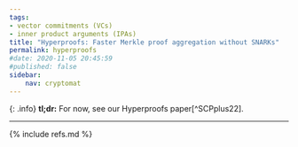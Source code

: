 ```yaml
---
tags: 
- vector commitments (VCs)
- inner product arguments (IPAs)
title: "Hyperproofs: Faster Merkle proof aggregation without SNARKs"
permalink: hyperproofs
#date: 2020-11-05 20:45:59
#published: false
sidebar:
    nav: cryptomat
---
```


{: .info}
**tl;dr:** For now, see our Hyperproofs paper[^SCPplus22].

<!--more-->

<p hidden>$$
\def\Adv{\mathcal{A}}
\def\Badv{\mathcal{B}}
\def\vect#1{\mathbf{#1}}
$$</p>

---

{% include refs.md %}
